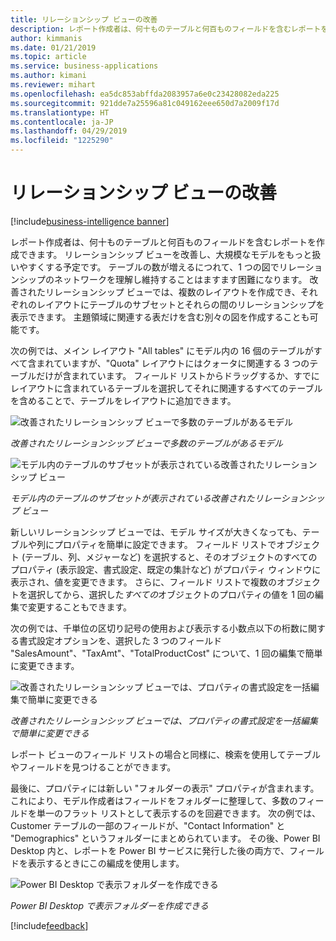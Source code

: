 ```yaml
---
title: リレーションシップ ビューの改善
description: レポート作成者は、何十ものテーブルと何百ものフィールドを含むレポートを作成できます。
author: kimmanis
ms.date: 01/21/2019
ms.topic: article
ms.service: business-applications
ms.author: kimani
ms.reviewer: mihart
ms.openlocfilehash: ea5dc853abffda2083957a6e0c23428082eda225
ms.sourcegitcommit: 921dde7a25596a81c049162eee650d7a2009f17d
ms.translationtype: HT
ms.contentlocale: ja-JP
ms.lasthandoff: 04/29/2019
ms.locfileid: "1225290"
---
```

# <a name="improved-relationship-view"></a>リレーションシップ ビューの改善
[!include[business-intelligence banner](../../includes/business-intelligence.md)]


レポート作成者は、何十ものテーブルと何百ものフィールドを含むレポートを作成できます。 リレーションシップ ビューを改善し、大規模なモデルをもっと扱いやすくする予定です。 テーブルの数が増えるにつれて、1 つの図でリレーションシップのネットワークを理解し維持することはますます困難になります。 改善されたリレーションシップ ビューでは、複数のレイアウトを作成でき、それぞれのレイアウトにテーブルのサブセットとそれらの間のリレーションシップを表示できます。 主題領域に関連する表だけを含む別々の図を作成することも可能です。

次の例では、メイン レイアウト "All tables" にモデル内の 16 個のテーブルがすべて含まれていますが、"Quota" レイアウトにはクォータに関連する 3 つのテーブルだけが含まれています。 フィールド リストからドラッグするか、すでにレイアウトに含まれているテーブルを選択してそれに関連するすべてのテーブルを含めることで、テーブルをレイアウトに追加できます。

![改善されたリレーションシップ ビューで多数のテーブルがあるモデル](media/improved-relationship-view-1.png "改善されたリレーションシップ ビューで多数のテーブルがあるモデル")
<!-- picture -->
*改善されたリレーションシップ ビューで多数のテーブルがあるモデル*

![モデル内のテーブルのサブセットが表示されている改善されたリレーションシップ ビュー](media/improved-relationship-view-2.png "モデル内のテーブルのサブセットが表示されている改善されたリレーションシップ ビュー")
<!-- picture -->
*モデル内のテーブルのサブセットが表示されている改善されたリレーションシップ ビュー*

新しいリレーションシップ ビューでは、モデル サイズが大きくなっても、テーブルや列にプロパティを簡単に設定できます。 フィールド リストでオブジェクト (テーブル、列、メジャーなど) を選択すると、そのオブジェクトのすべてのプロパティ (表示設定、書式設定、既定の集計など) がプロパティ ウィンドウに表示され、値を変更できます。 さらに、フィールド リストで複数のオブジェクトを選択してから、選択した*すべての*オブジェクトのプロパティの値を 1 回の編集で変更することもできます。

次の例では、千単位の区切り記号の使用および表示する小数点以下の桁数に関する書式設定オプションを、選択した 3 つのフィールド "SalesAmount"、"TaxAmt"、"TotalProductCost" について、1 回の編集で簡単に変更できます。

![改善されたリレーションシップ ビューでは、プロパティの書式設定を一括編集で簡単に変更できる](media/improved-relationship-view-3.png "改善されたリレーションシップ ビューでは、プロパティの書式設定を一括編集で簡単に変更できる")
<!-- picture -->
*改善されたリレーションシップ ビューでは、プロパティの書式設定を一括編集で簡単に変更できる*

レポート ビューのフィールド リストの場合と同様に、検索を使用してテーブルやフィールドを見つけることができます。

最後に、プロパティには新しい "フォルダーの表示" プロパティが含まれます。 これにより、モデル作成者はフィールドをフォルダーに整理して、多数のフィールドを単一のフラット リストとして表示するのを回避できます。 次の例では、Customer テーブルの一部のフィールドが、"Contact Information" と "Demographics" というフォルダーにまとめられています。 その後、Power BI Desktop 内と、レポートを Power BI サービスに発行した後の両方で、フィールドを表示するときにこの編成を使用します。

![Power BI Desktop で表示フォルダーを作成できる](media/improved-relationship-view-4.png "Power BI Desktop で表示フォルダーを作成できる")
<!-- picture -->
*Power BI Desktop で表示フォルダーを作成できる*


[!include[feedback](../includes/desktop-feedback.md)]